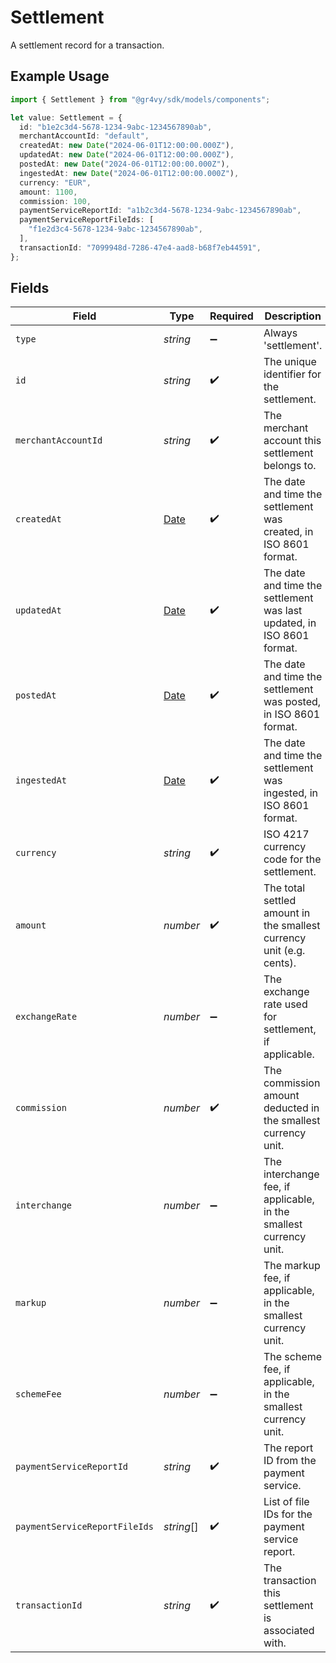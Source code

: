 # Settlement

A settlement record for a transaction.

## Example Usage

```typescript
import { Settlement } from "@gr4vy/sdk/models/components";

let value: Settlement = {
  id: "b1e2c3d4-5678-1234-9abc-1234567890ab",
  merchantAccountId: "default",
  createdAt: new Date("2024-06-01T12:00:00.000Z"),
  updatedAt: new Date("2024-06-01T12:00:00.000Z"),
  postedAt: new Date("2024-06-01T12:00:00.000Z"),
  ingestedAt: new Date("2024-06-01T12:00:00.000Z"),
  currency: "EUR",
  amount: 1100,
  commission: 100,
  paymentServiceReportId: "a1b2c3d4-5678-1234-9abc-1234567890ab",
  paymentServiceReportFileIds: [
    "f1e2d3c4-5678-1234-9abc-1234567890ab",
  ],
  transactionId: "7099948d-7286-47e4-aad8-b68f7eb44591",
};
```

## Fields

| Field                                                                                         | Type                                                                                          | Required                                                                                      | Description                                                                                   | Example                                                                                       |
| --------------------------------------------------------------------------------------------- | --------------------------------------------------------------------------------------------- | --------------------------------------------------------------------------------------------- | --------------------------------------------------------------------------------------------- | --------------------------------------------------------------------------------------------- |
| `type`                                                                                        | *string*                                                                                      | :heavy_minus_sign:                                                                            | Always 'settlement'.                                                                          | settlement                                                                                    |
| `id`                                                                                          | *string*                                                                                      | :heavy_check_mark:                                                                            | The unique identifier for the settlement.                                                     | b1e2c3d4-5678-1234-9abc-1234567890ab                                                          |
| `merchantAccountId`                                                                           | *string*                                                                                      | :heavy_check_mark:                                                                            | The merchant account this settlement belongs to.                                              | default                                                                                       |
| `createdAt`                                                                                   | [Date](https://developer.mozilla.org/en-US/docs/Web/JavaScript/Reference/Global_Objects/Date) | :heavy_check_mark:                                                                            | The date and time the settlement was created, in ISO 8601 format.                             | 2024-06-01T12:00:00.000Z                                                                      |
| `updatedAt`                                                                                   | [Date](https://developer.mozilla.org/en-US/docs/Web/JavaScript/Reference/Global_Objects/Date) | :heavy_check_mark:                                                                            | The date and time the settlement was last updated, in ISO 8601 format.                        | 2024-06-01T12:00:00.000Z                                                                      |
| `postedAt`                                                                                    | [Date](https://developer.mozilla.org/en-US/docs/Web/JavaScript/Reference/Global_Objects/Date) | :heavy_check_mark:                                                                            | The date and time the settlement was posted, in ISO 8601 format.                              | 2024-06-01T12:00:00.000Z                                                                      |
| `ingestedAt`                                                                                  | [Date](https://developer.mozilla.org/en-US/docs/Web/JavaScript/Reference/Global_Objects/Date) | :heavy_check_mark:                                                                            | The date and time the settlement was ingested, in ISO 8601 format.                            | 2024-06-01T12:00:00.000Z                                                                      |
| `currency`                                                                                    | *string*                                                                                      | :heavy_check_mark:                                                                            | ISO 4217 currency code for the settlement.                                                    | EUR                                                                                           |
| `amount`                                                                                      | *number*                                                                                      | :heavy_check_mark:                                                                            | The total settled amount in the smallest currency unit (e.g. cents).                          | 1100                                                                                          |
| `exchangeRate`                                                                                | *number*                                                                                      | :heavy_minus_sign:                                                                            | The exchange rate used for settlement, if applicable.                                         | 1                                                                                             |
| `commission`                                                                                  | *number*                                                                                      | :heavy_check_mark:                                                                            | The commission amount deducted in the smallest currency unit.                                 | 100                                                                                           |
| `interchange`                                                                                 | *number*                                                                                      | :heavy_minus_sign:                                                                            | The interchange fee, if applicable, in the smallest currency unit.                            | 50                                                                                            |
| `markup`                                                                                      | *number*                                                                                      | :heavy_minus_sign:                                                                            | The markup fee, if applicable, in the smallest currency unit.                                 | 10                                                                                            |
| `schemeFee`                                                                                   | *number*                                                                                      | :heavy_minus_sign:                                                                            | The scheme fee, if applicable, in the smallest currency unit.                                 | 5                                                                                             |
| `paymentServiceReportId`                                                                      | *string*                                                                                      | :heavy_check_mark:                                                                            | The report ID from the payment service.                                                       | a1b2c3d4-5678-1234-9abc-1234567890ab                                                          |
| `paymentServiceReportFileIds`                                                                 | *string*[]                                                                                    | :heavy_check_mark:                                                                            | List of file IDs for the payment service report.                                              | [<br/>"f1e2d3c4-5678-1234-9abc-1234567890ab"<br/>]                                            |
| `transactionId`                                                                               | *string*                                                                                      | :heavy_check_mark:                                                                            | The transaction this settlement is associated with.                                           | 7099948d-7286-47e4-aad8-b68f7eb44591                                                          |